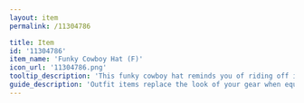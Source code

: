 ```yaml
---
layout: item
permalink: /11304786

title: Item
id: '11304786'
item_name: 'Funky Cowboy Hat (F)'
icon_url: '11304786.png'
tooltip_description: 'This funky cowboy hat reminds you of riding off into the sunset.'
guide_description: 'Outfit items replace the look of your gear when equipped.'
---
```

